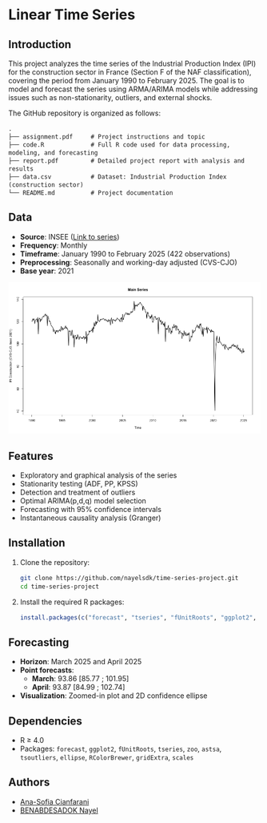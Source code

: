 # Linear Time Series

## Introduction

This project analyzes the time series of the Industrial Production Index (IPI) for the construction sector in France (Section F of the NAF classification), covering the period from January 1990 to February 2025. The goal is to model and forecast the series using ARMA/ARIMA models while addressing issues such as non-stationarity, outliers, and external shocks.

The GitHub repository is organized as follows:

```
.
├── assignment.pdf     # Project instructions and topic
├── code.R             # Full R code used for data processing, modeling, and forecasting
├── report.pdf         # Detailed project report with analysis and results
├── data.csv           # Dataset: Industrial Production Index (construction sector)
└── README.md          # Project documentation
```

## Data

- **Source**: INSEE ([Link to series](https://www.insee.fr/fr/statistiques/serie/010767635))
- **Frequency**: Monthly
- **Timeframe**: January 1990 to February 2025 (422 observations)
- **Preprocessing**: Seasonally and working-day adjusted (CVS-CJO)
- **Base year**: 2021

![Series](Xt.png)

## Features

- Exploratory and graphical analysis of the series
- Stationarity testing (ADF, PP, KPSS)
- Detection and treatment of outliers
- Optimal ARIMA(p,d,q) model selection
- Forecasting with 95% confidence intervals
- Instantaneous causality analysis (Granger)

## Installation

1. Clone the repository:

   ```bash
   git clone https://github.com/nayelsdk/time-series-project.git
   cd time-series-project
   ```

2. Install the required R packages:
   ```r
   install.packages(c("forecast", "tseries", "fUnitRoots", "ggplot2", "tsoutliers", "ellipse", "astsa"))
   ```

## Forecasting

- **Horizon**: March 2025 and April 2025
- **Point forecasts**:
  - **March**: 93.86 [85.77 ; 101.95]
  - **April**: 93.87 [84.99 ; 102.74]
- **Visualization**: Zoomed-in plot and 2D confidence ellipse

## Dependencies

- R ≥ 4.0
- Packages: `forecast`, `ggplot2`, `fUnitRoots`, `tseries`, `zoo`, `astsa`, `tsoutliers`, `ellipse`, `RColorBrewer`, `gridExtra`, `scales`

## Authors

- [Ana-Sofia Cianfarani](https://www.linkedin.com/in/as-cianfarani/)
- [BENABDESADOK Nayel](https://www.linkedin.com/in/nayel-benabdesadok)
